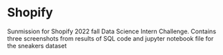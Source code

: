 # Shopify

Sunmission for Shopify  2022 fall Data Science Intern Challenge.
Contains three screenshots from results of SQL code and jupyter notebook file for the sneakers dataset
